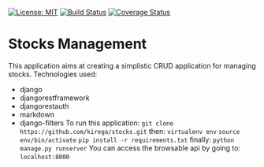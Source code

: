 [![License: MIT](https://img.shields.io/badge/License-MIT-yellow.svg)](https://opensource.org/licenses/MIT)
[![Build Status](https://travis-ci.com/kirega/stocks.svg?branch=develop)](https://travis-ci.com/kirega/stocks)
[![Coverage Status](https://coveralls.io/repos/github/kirega/stocks/badge.svg?branch=ch-setup-seed-%23164593429)](https://coveralls.io/github/kirega/stocks?branch=ch-setup-seed-%23164593429)

Stocks Management
=================
This application aims at creating a simplistic CRUD application for managing stocks.
Technologies used:
- django
- djangorestframework
- djangorestauth
- markdown
- django-filters
To run this application:
    `git clone https://github.com/kirega/stocks.git`
then:
    `virtualenv env`
    `source env/bin/activate`
    `pip install -r requirements.txt`
finally:
    `python manage.py runserver`
You can access the browsable api by going to:
    `localhost:8000`
